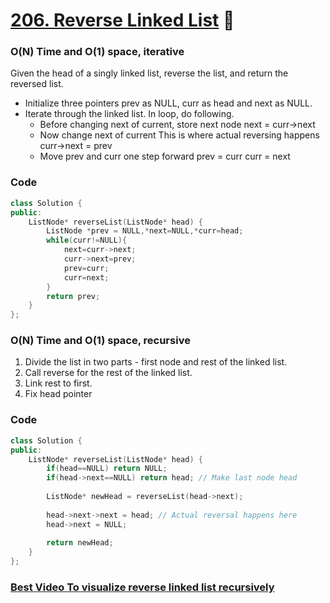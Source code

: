 # [206. Reverse Linked List](https://leetcode.com/problems/reverse-linked-list/) 🌟

### O(N) Time and O(1) space, iterative

Given the head of a singly linked list, reverse the list, and return the reversed list.

-   Initialize three pointers prev as NULL, curr as head and next as NULL.
-   Iterate through the linked list. In loop, do following.
    -   Before changing next of current, store next node
        next = curr->next
    -   Now change next of current This is where actual reversing happens
        curr->next = prev
    -   Move prev and curr one step forward
        prev = curr
        curr = next

### Code

```cpp
class Solution {
public:
    ListNode* reverseList(ListNode* head) {
        ListNode *prev = NULL,*next=NULL,*curr=head;
        while(curr!=NULL){
            next=curr->next;
            curr->next=prev;
            prev=curr;
            curr=next;
        }
        return prev;
    }
};
```

### O(N) Time and O(1) space, recursive

1. Divide the list in two parts - first node and
   rest of the linked list.
2. Call reverse for the rest of the linked list.
3. Link rest to first.
4. Fix head pointer

### Code

```cpp
class Solution {
public:
    ListNode* reverseList(ListNode* head) {
        if(head==NULL) return NULL;
        if(head->next==NULL) return head; // Make last node head
        
        ListNode* newHead = reverseList(head->next);
        
        head->next->next = head; // Actual reversal happens here
        head->next = NULL;
        
        return newHead;
    }
};
```

### [Best Video To visualize reverse linked list recursively](https://www.youtube.com/watch?v=MRe3UsRadKw)
